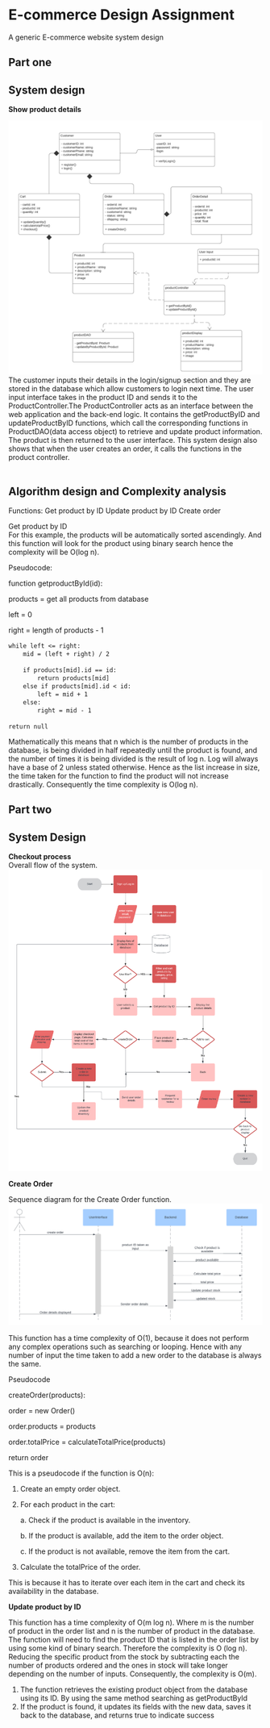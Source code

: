 # E-commerce Design Assignment

A generic E-commerce website system design

## Part one

## System design

**Show product details**

![alt text](classdiagram.png)
The customer inputs their details in the login/signup section and they are stored in the database which allow customers to login next time.
The user input interface takes in the product ID and sends it to the ProductController.The ProductController acts as an interface between the web application and the back-end logic. It contains the getProductByID and updateProductByID functions, which call the corresponding functions in ProductDAO(data access object) to retrieve and update product information. The product is then returned to the user interface.
This system design also shows that when the user creates an order, it calls the functions in the product controller.
<br>
<br>

## Algorithm design and Complexity analysis

Functions:
Get product by ID
Update product by ID
Create order

Get product by ID<br>
For this example, the products will be automatically sorted ascendingly. And this function will look for the product using binary search hence the complexity will be O(log n).

Pseudocode:

function getproductById(id):

products = get all products from database

left = 0

right = length of products - 1

    while left <= right:
        mid = (left + right) / 2

        if products[mid].id == id:
            return products[mid]
        else if products[mid].id < id:
            left = mid + 1
        else:
            right = mid - 1

    return null

Mathematically this means that n which is the number of products in the database, is being divided in half repeatedly until the product is found, and the number of times it is being divided is the result of log n. Log will always have a base of 2 unless stated otherwise.
Hence as the list increase in size, the time taken for the function to find the product will not increase drastically. Consequently the time complexity is O(log n).
<br>

## Part two

## System Design

**Checkout process**<br>
Overall flow of the system.
![alt text](createorder.png)

**Create Order**

Sequence diagram for the Create Order function.
![alt text](sequencediagram.png)

This function has a time complexity of O(1), because it does not perform any complex operations such as searching or looping. Hence with any number of input the time taken to add a new order to the database is always the same.

Pseudocode

createOrder(products):

order = new Order()

order.products = products

order.totalPrice = calculateTotalPrice(products)

return order

This is a pseudocode if the function is O(n):

1. Create an empty order object.
2. For each product in the cart:

   a. Check if the product is available in the inventory.

   b. If the product is available, add the item to the order object.

   c. If the product is not available, remove the item from the cart.

3. Calculate the totalPrice of the order.

This is because it has to iterate over each item in the cart and check its availability in the database.

**Update product by ID**

This function has a time complexity of O(m log n). Where m is the number of product in the order list and n is the number of product in the database. The function will need to find the product ID that is listed in the order list by using some kind of binary search. Therefore the complexity is O (log n). Reducing the specific product from the stock by subtracting each the number of products ordered and the ones in stock will take longer depending on the number of inputs. Consequently, the complexity is O(m).

1.  The function retrieves the existing product object from the database using its ID. By using the same method searching as getProductById
2.  If the product is found, it updates its fields with the new data, saves it back to the database, and returns true to indicate success

